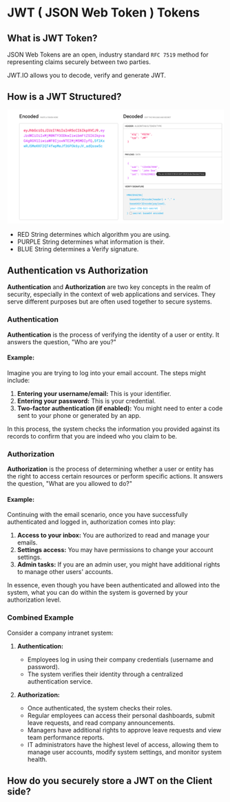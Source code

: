 # JWT ( JSON Web Token ) Tokens

## What is JWT Token?

JSON Web Tokens are an open, industry standard `RFC 7519` method for representing claims securely between two parties.

JWT.IO allows you to decode, verify and generate JWT.

## How is a JWT Structured?

<img src="./jwt.png" alt="jwt">

- RED String determines which algorithm you are using.
- PURPLE String determines what information is their.
- BLUE String determines a Verify signature.

## Authentication vs Authorization


**Authentication** and **Authorization** are two key concepts in the realm of security, especially in the context of web applications and services. They serve different purposes but are often used together to secure systems.

### Authentication

**Authentication** is the process of verifying the identity of a user or entity. It answers the question, "Who are you?"

#### Example:
Imagine you are trying to log into your email account. The steps might include:

1. **Entering your username/email:** This is your identifier.
2. **Entering your password:** This is your credential.
3. **Two-factor authentication (if enabled):** You might need to enter a code sent to your phone or generated by an app.

In this process, the system checks the information you provided against its records to confirm that you are indeed who you claim to be.

### Authorization

**Authorization** is the process of determining whether a user or entity has the right to access certain resources or perform specific actions. It answers the question, "What are you allowed to do?"

#### Example:
Continuing with the email scenario, once you have successfully authenticated and logged in, authorization comes into play:

1. **Access to your inbox:** You are authorized to read and manage your emails.
2. **Settings access:** You may have permissions to change your account settings.
3. **Admin tasks:** If you are an admin user, you might have additional rights to manage other users' accounts.

In essence, even though you have been authenticated and allowed into the system, what you can do within the system is governed by your authorization level.

### Combined Example

Consider a company intranet system:

1. **Authentication:** 
   - Employees log in using their company credentials (username and password).
   - The system verifies their identity through a centralized authentication service.

2. **Authorization:**
   - Once authenticated, the system checks their roles.
   - Regular employees can access their personal dashboards, submit leave requests, and read company announcements.
   - Managers have additional rights to approve leave requests and view team performance reports.
   - IT administrators have the highest level of access, allowing them to manage user accounts, modify system settings, and monitor system health.


## How do you securely store a JWT on the Client side?

